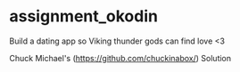 # assignment_okodin
Build a dating app so Viking thunder gods can find love &lt;3

Chuck Michael's (https://github.com/chuckinabox/) Solution
